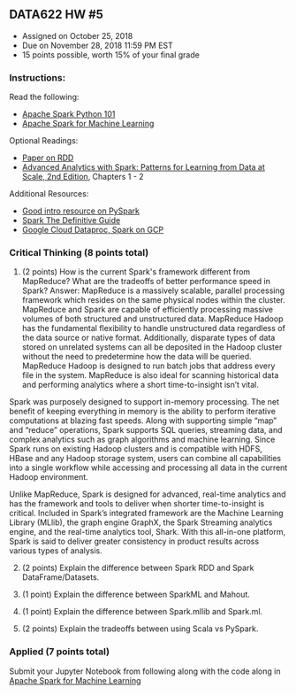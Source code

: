 ## DATA622 HW #5
- Assigned on October 25, 2018
- Due on November 28, 2018 11:59 PM EST
- 15 points possible, worth 15% of your final grade

### Instructions:

Read the following:
- [Apache Spark Python 101](https://www.datacamp.com/community/tutorials/apache-spark-python)
- [Apache Spark for Machine Learning](https://www.datacamp.com/community/tutorials/apache-spark-tutorial-machine-learning)

Optional Readings:
- [Paper on RDD](https://www.usenix.org/system/files/conference/nsdi12/nsdi12-final138.pdf)
- [Advanced Analytics with Spark: Patterns for Learning from Data at Scale, 2nd Edition](https://www.amazon.com/_/dp/1491972955), Chapters 1 - 2

Additional Resources:
- [Good intro resource on PySpark](https://annefou.github.io/pyspark/slides/spark/#1)
- [Spark The Definitive Guide](https://github.com/databricks/Spark-The-Definitive-Guide)
- [Google Cloud Dataproc, Spark on GCP](https://codelabs.developers.google.com/codelabs/cloud-dataproc-starter/)


### Critical Thinking (8 points total)

1. (2 points) How is the current Spark's framework different from MapReduce?  What are the tradeoffs of better performance speed in Spark?
Answer: MapReduce is a massively scalable, parallel processing framework which resides on the same physical nodes within the cluster. MapReduce and Spark are capable of efficiently processing massive volumes of both structured and unstructured data. MapReduce Hadoop has the fundamental flexibility to handle unstructured data regardless of the data source or native format. Additionally, disparate types of data stored on unrelated systems can all be deposited in the Hadoop cluster without the need to predetermine how the data will be queried. MapReduce Hadoop is designed to run batch jobs that address every file in the system. MapReduce is also ideal for scanning historical data and performing analytics where a short time-to-insight isn’t vital.

Spark was purposely designed to support in-memory processing. The net benefit of keeping everything in memory is the ability to perform iterative computations at blazing fast speeds. Along with supporting simple “map” and “reduce” operations, Spark supports SQL queries, streaming data, and complex analytics such as graph algorithms and machine learning. Since Spark runs on existing Hadoop clusters and is compatible with HDFS, HBase and any Hadoop storage system, users can combine all capabilities into a single workflow while accessing and processing all data in the current Hadoop environment.

Unlike MapReduce, Spark is designed for advanced, real-time analytics and has the framework and tools to deliver when shorter time-to-insight is critical. Included in Spark’s integrated framework are the Machine Learning Library (MLlib), the graph engine GraphX, the Spark Streaming analytics engine, and the real-time analytics tool, Shark. With this all-in-one platform, Spark is said to deliver greater consistency in product results across various types of analysis.

2. (2 points) Explain the difference between Spark RDD and Spark DataFrame/Datasets.

3. (1 point) Explain the difference between SparkML and Mahout.  

4. (1 point) Explain the difference between Spark.mllib and Spark.ml.

4. (2 points) Explain the tradeoffs between using Scala vs PySpark.


### Applied (7 points total)

Submit your Jupyter Notebook from following along with the code along in [Apache Spark for Machine Learning](https://www.datacamp.com/community/tutorials/apache-spark-tutorial-machine-learning)

